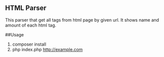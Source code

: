 ## HTML Parser
This parser that get all tags from html page by given url. It shows name and amount of each html tag.

##Usage
1. composer install
2. php index.php http://example.com
